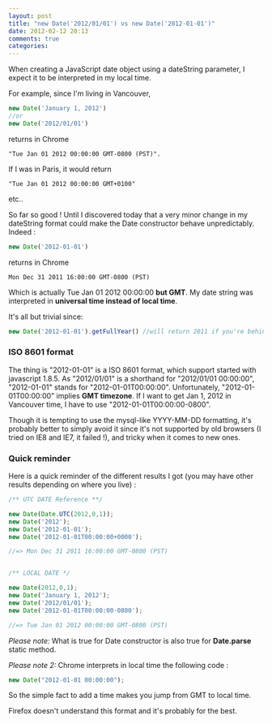 ```yaml
---
layout: post
title: "new Date('2012/01/01') vs new Date('2012-01-01')"
date: 2012-02-12 20:13
comments: true
categories: 
---
```


When creating a JavaScript date object using a dateString parameter, I expect it to be interpreted in my local time.

<!-- more -->

For example, since I'm living in Vancouver, 

```javascript
new Date('January 1, 2012')
//or
new Date('2012/01/01')
```

returns in Chrome

```
"Tue Jan 01 2012 00:00:00 GMT-0800 (PST)".
```

If I was in Paris, it would return

```
"Tue Jan 01 2012 00:00:00 GMT+0100"
```

etc..

So far so good ! Until I discovered today that a very minor change in my dateString format could make the Date constructor behave unpredictably. Indeed :

```javascript
new Date('2012-01-01')
```

returns in Chrome

```
Mon Dec 31 2011 16:00:00 GMT-0800 (PST)
```

Which is actually Tue Jan 01 2012 00:00:00 **but GMT**.
My date string was interpreted in **universal time instead of local time**.

It's all but trivial since:
```javascript
new Date('2012-01-01').getFullYear() //will return 2011 if you're behind GMT !!
```

###  ISO 8601 format

The thing is "2012-01-01" is a ISO 8601 format, which support started with javascript 1.8.5.
As "2012/01/01" is a shorthand for "2012/01/01 00:00:00", "2012-01-01" stands for "2012-01-01T00:00:00".
Unfortunately, "2012-01-01T00:00:00" implies **GMT timezone**. If I want to get Jan 1, 2012 in Vancouver time, I have to use "2012-01-01T00:00:00-0800".

Though it is tempting to use the mysql-like YYYY-MM-DD formatting, it's probably better to simply avoid it since it's not supported by old browsers (I tried on IE8 and IE7, it failed !), and tricky when it comes to new ones.

### Quick reminder
Here is a quick reminder of the different results I got (you may have other results depending on where you live) :

```javascript
/** UTC DATE Reference **/

new Date(Date.UTC(2012,0,1));
new Date('2012');
new Date('2012-01-01');
new Date('2012-01-01T00:00:00+0000');

//=> Mon Dec 31 2011 16:00:00 GMT-0800 (PST)


/** LOCAL DATE */

new Date(2012,0,1);
new Date('January 1, 2012');
new Date('2012/01/01');
new Date('2012-01-01T00:00:00-0800');

//=> Tue Jan 01 2012 00:00:00 GMT-0800 (PST)
```

*Please note:*
What is true for Date constructor is also true for **Date.parse** static method.

*Please note 2:*
Chrome interprets in local time the following code :

```javascript
new Date("2012-01-01 00:00:00");
```

So the simple fact to add a time makes you jump from GMT to local time.

Firefox doesn't understand this format and it's probably for the best.
